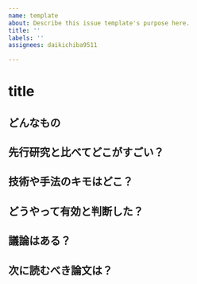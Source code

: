 ```yaml
---
name: template
about: Describe this issue template's purpose here.
title: ''
labels: ''
assignees: daikichiba9511

---
```


# title

## どんなもの

## 先行研究と比べてどこがすごい？

## 技術や手法のキモはどこ？

## どうやって有効と判断した？

## 議論はある？

## 次に読むべき論文は？
